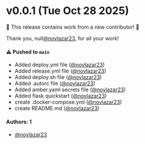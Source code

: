 # v0.0.1 (Tue Oct 28 2025)

:tada: This release contains work from a new contributor! :tada:

Thank you, null[@novlazar23](https://github.com/novlazar23), for all your work!

#### ⚠️ Pushed to `main`

- Added deploy.yml file ([@novlazar23](https://github.com/novlazar23))
- Added release.yml file ([@novlazar23](https://github.com/novlazar23))
- Added deploy.sh file ([@novlazar23](https://github.com/novlazar23))
- Added .autorc file ([@novlazar23](https://github.com/novlazar23))
- Added amber.yaml secrets file ([@novlazar23](https://github.com/novlazar23))
- Added flask quickstart ([@novlazar23](https://github.com/novlazar23))
- create .docker-compose.yml ([@novlazar23](https://github.com/novlazar23))
- create README.md ([@novlazar23](https://github.com/novlazar23))

#### Authors: 1

- [@novlazar23](https://github.com/novlazar23)
